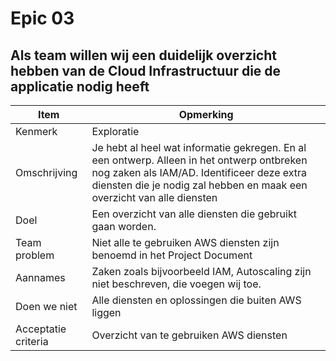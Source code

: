 # Epic 03
 ## Als team willen wij een duidelijk overzicht hebben van de Cloud Infrastructuur die de applicatie nodig heeft
| Item | Opmerking |
| ---- | --------- |
| Kenmerk | Exploratie |
| Omschrijving | Je hebt al heel wat informatie gekregen. En al een ontwerp. Alleen in het ontwerp ontbreken nog zaken als IAM/AD. Identificeer deze extra diensten die je nodig zal hebben en maak een overzicht van alle diensten |
| Doel | Een overzicht van alle diensten die gebruikt gaan worden. |
| Team problem | Niet alle te gebruiken AWS diensten zijn benoemd in het Project Document | Team value | Overzicxht van de AWS diensten die gebruikt gaan worden |
| Aannames | Zaken zoals bijvoorbeeld IAM, Autoscaling zijn niet beschreven, die voegen wij toe. |
| Doen we niet | Alle diensten en oplossingen die buiten AWS liggen |
| Acceptatie criteria | Overzicht van te gebruiken AWS diensten |